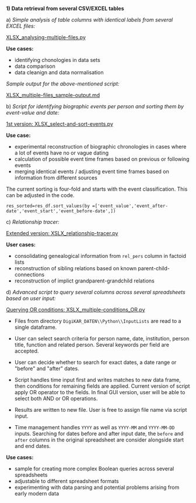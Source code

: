 **1) Data retrieval from several CSV/EXCEL tables**

a) *Simple analysis of table columns with identical labels from several EXCEL files:*

[XLSX_analysing-multiple-files.py](https://github.com/ieg-dhr/DigiKAR/blob/main/XLSX_analysing-multiple-files.py)

**Use cases:**

- identifying chonologies in data sets
- data comparison 
- data cleanign and data normalisation

*Sample output for the above-mentioned script:*

[XLSX_multiple-files_sample-output.md](https://github.com/ieg-dhr/DigiKAR/blob/main/XLSX_multiple-files_sample-output.md)

b) *Script for identifying biographic events per person and sorting them by event-value and date:* 

[1st version: XLSX_select-and-sort-events.py](https://github.com/ieg-dhr/DigiKAR/blob/main/XLSX_select-and-sort-events.py)

**Use case:**

- experimental reconstruction of biographic chronologies in cases where a lot of events have no or vague dating
- calculation of possible event time frames based on previous or following events
- merging identical events / adjusting event time frames based on information from different sources

The current sorting is four-fold and starts with the event classification. This can be adjusted in the code.

```res_sorted=res_df.sort_values(by =['event_value','event_after-date','event_start','event_before-date',])``` 

c) *Relationship tracer:*

[Extended version: XSLX_relationship-tracer.py](https://github.com/ieg-dhr/DigiKAR/blob/main/XLSX_relationship-tracer.py)

**User cases:**

- consolidating genealogical information from `rel_pers` column in factoid lists
- reconstruction of sibling relations based on known parent-child-connections
- reconstruction of implict grandparent-grandchild relations

d) *Advanced script to query several columns across several spreadsheets based on user input:* 

[Querying OR conditions: XSLX_multiple-conditions_OR.py](https://github.com/ieg-dhr/DigiKAR/blob/main/XSLX_multiple-conditions_OR.py)

- Files from directory `DigiKAR_DATEN\\Python\\InputLists` are read to a single dataframe.

- User can select search criteria for person name, date, institution, person title, function and related person. Several keywords per field are accepted.

- User can decide whether to search for exact dates, a date range or "before" and "after" dates.

- Script handles time input first and writes matches to new data frame, then conditions for remaining fields are applied. Current version of script apply OR operator to the fields. In final GUI version, user will be able to select both AND or OR operations.

- Results are written to new file. User is free to assign file name via script input.

- Time management handles `YYYY` as well as `YYYY-MM` and `YYYY-MM-DD` inputs. Searching for dates before and after input date, the `before` and `after` columns in the original spreadsheet are consider alongside start and end dates.

**Use cases:**

- sample for creating more complex Boolean queries across several spreadsheets
- adjustable to different spreadsheet formats
- experimenting with data parsing and potential problems arising from early modern data
